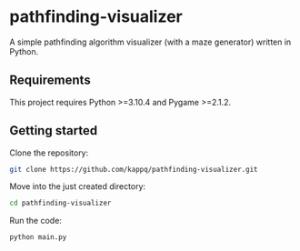 # pathfinding-visualizer
A simple pathfinding algorithm visualizer (with a maze generator) written in Python.

## Requirements
This project requires Python >=3.10.4 and Pygame >=2.1.2.

## Getting started
Clone the repository:
```bash
git clone https://github.com/kappq/pathfinding-visualizer.git
```
Move into the just created directory:
```bash
cd pathfinding-visualizer
```
Run the code:
```bash
python main.py
```
